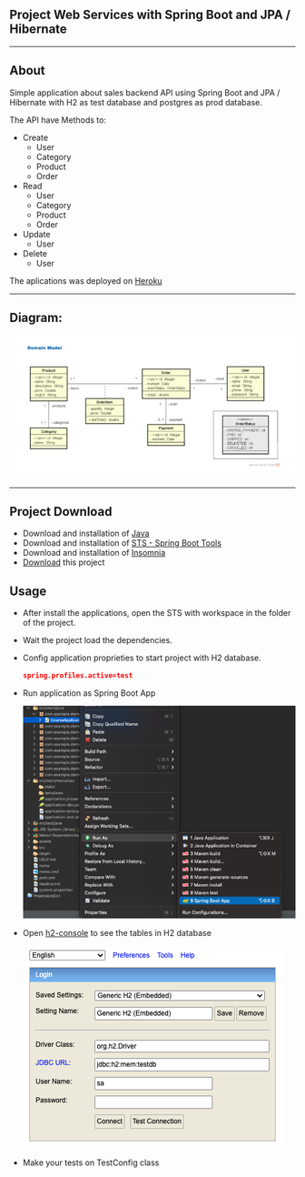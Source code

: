 ## Project Web Services with Spring Boot and JPA / Hibernate

<hr/>

## About

Simple application about sales backend API using Spring Boot and JPA / Hibernate with H2 as test database and postgres as prod database.

The API have Methods to:

- Create
    - User
    - Category
    - Product
    - Order
- Read
    - User
    - Category
    - Product
    - Order
- Update
    - User
- Delete 
    - User

The aplications was deployed on [Heroku](https://heroku.com/)

<hr/>

## Diagram:
<img src="./assets/diagram.png" />

<hr/>

## Project Download

- Download and installation of [Java](https://www.oracle.com/java/technologies/downloads/)
- Download and installation of [STS - Spring Boot Tools](https://spring.io/tools)
- Download and installation of [Insomnia](https://insomnia.rest/download)
- [Download](https://github.com/franciscocorreia383/Web-Services-With-Spring-Boot-and-JPA-Hibernate/archive/refs/heads/main.zip) this project 

## Usage

- After install the applications, open the STS with workspace in the folder of the project.

- Wait the project load the dependencies.

- Config application proprieties to start project with H2 database.
    
    ```JSON
    spring.profiles.active=test

- Run application as Spring Boot App

    <img src="./assets/run.png"/>

- Open [h2-console](http://localhost:8080/h2-console/) to see the tables in H2 database

    <img src="./assets/db.png" />

- Make your tests on TestConfig class